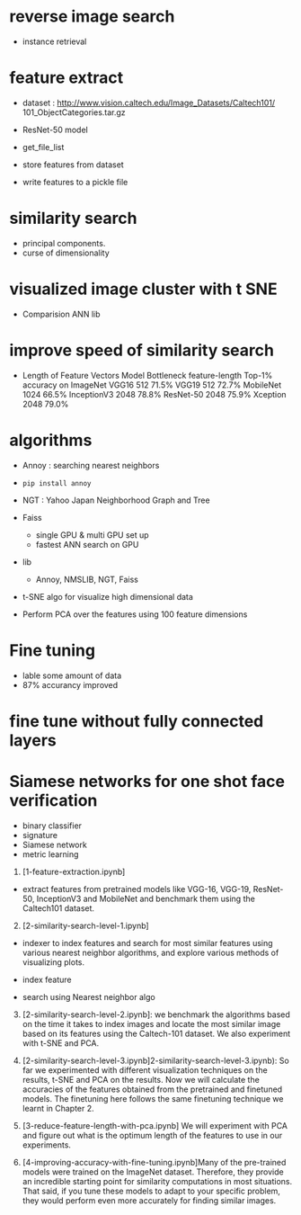 # reverse image search 
- instance retrieval 
# feature extract 
- dataset : http://www.vision.caltech.edu/Image_Datasets/Caltech101/
101_ObjectCategories.tar.gz


- ResNet-50 model 

- get_file_list 
- store features from dataset 

- write features to a pickle file 


# similarity search 
- principal components.
- curse of dimensionality



# visualized image cluster with t SNE 





- Comparision ANN lib 




# improve speed of similarity search 
- Length of Feature Vectors
Model	Bottleneck feature-length	Top-1% accuracy on ImageNet
VGG16	512	71.5%
VGG19	512	72.7%
MobileNet	1024	66.5%
InceptionV3	2048	78.8%
ResNet-50	2048	75.9%
Xception	2048	79.0%



# algorithms 
- Annoy : searching nearest neighbors 
- `pip install annoy`
- NGT : Yahoo Japan Neighborhood Graph and Tree 
- Faiss 
    - single GPU & multi GPU set up 
    - fastest ANN search on GPU 

- lib 
    - Annoy, NMSLIB, NGT, Faiss


- t-SNE algo for visualize high dimensional data 
- Perform PCA over the features using 100 feature dimensions 


# Fine tuning 
- lable some amount of data 
- 87% accurancy improved 




# fine tune without fully connected layers 


# Siamese networks for one shot face verification 
- binary classifier 
- signature
- Siamese network
- metric learning 




1. [1-feature-extraction.ipynb]
- extract features from pretrained models like VGG-16, VGG-19, ResNet-50, InceptionV3 and MobileNet and benchmark them using the Caltech101 dataset.


2. [2-similarity-search-level-1.ipynb]
- indexer to index features and search for most similar features using various nearest neighbor algorithms, and explore various methods of visualizing plots.

- index feature 
- search using Nearest neighbor algo 



3. [2-similarity-search-level-2.ipynb]: we benchmark the algorithms based on the time it takes to index images and locate the most similar image based on its features using the Caltech-101 dataset. We also experiment with t-SNE and PCA.


4. [2-similarity-search-level-3.ipynb]2-similarity-search-level-3.ipynb): So far we experimented with different visualization techniques on the results, t-SNE and PCA on the results. Now we will calculate the accuracies of the features obtained from the pretrained and finetuned models. The finetuning here follows the same finetuning technique we learnt in Chapter 2.


5. [3-reduce-feature-length-with-pca.ipynb] We will experiment with PCA and figure out what is the optimum length of the features to use in our experiments.



6. [4-improving-accuracy-with-fine-tuning.ipynb]Many of the pre-trained models were trained on the ImageNet dataset. Therefore, they provide an incredible starting point for similarity computations in most situations. That said, if you tune these models to adapt to your specific problem, they would perform even more accurately for finding similar images.

